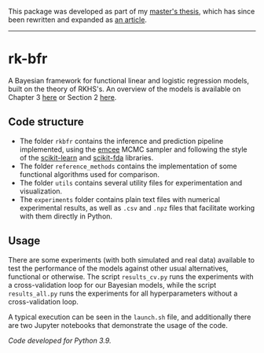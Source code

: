 This package was developed as part of my [master's thesis](https://github.com/antcc/tfm), which has since been rewritten and expanded as [an article](https://github.com/antcc/rk-bfr-preprint).

------------

# rk-bfr

A Bayesian framework for functional linear and logistic regression models, built on the theory of RKHS's. An overview of the models is available on Chapter 3 [here](https://github.com/antcc/tfm/releases/download/v1.2/masters-thesis.pdf) or Section 2 [here](https://arxiv.org/pdf/2312.14086).

## Code structure

- The folder `rkbfr` contains the inference and prediction pipeline implemented, using the [emcee](https://emcee.readthedocs.io/) MCMC sampler and following the style of the [scikit-learn](https://scikit-learn.org/) and [scikit-fda](https://fda.readthedocs.io/) libraries.
- The folder `reference_methods` contains the implementation of some functional algorithms used for comparison.
- The folder `utils` contains several utility files for experimentation and visualization.
- The `experiments` folder contains plain text files with numerical experimental results, as well as `.csv` and `.npz` files that facilitate working with them directly in Python.

## Usage

There are some experiments (with both simulated and real data) available to test the performance of the models against other usual alternatives, functional or otherwise. The script `results_cv.py` runs the experiments with a cross-validation loop for our Bayesian models, while the script `results_all.py` runs the experiments for all hyperparameters without a cross-validation loop. 

A typical execution can be seen in the `launch.sh` file, and additionally there are two Jupyter notebooks that demonstrate the usage of the code.

*Code developed for Python 3.9.*
